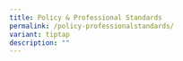 ```yaml
---
title: Policy & Professional Standards
permalink: /policy-professionalstandards/
variant: tiptap
description: ""
---
```


